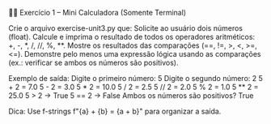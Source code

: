 🏋️‍♂️ Exercício 1 – Mini Calculadora (Somente Terminal)

Crie o arquivo exercise-unit3.py que:
Solicite ao usuário dois números (float).
Calcule e imprima o resultado de todos os operadores aritméticos: +, -, *, /, //, %, **.
Mostre os resultados das comparações (==, !=, >, <, >=, <=).
Demonstre pelo menos uma expressão lógica usando as comparações (ex.: verificar se ambos os números são positivos).

Exemplo de saída:
Digite o primeiro número: 5
Digite o segundo número: 2
5 + 2  = 7.0
5 - 2  = 3.0
5 * 2  = 10.0
5 / 2  = 2.5
5 // 2 = 2.0
5 % 2  = 1.0
5 ** 2 = 25.0
5 > 2  -> True
5 == 2 -> False
Ambos os números são positivos? True

Dica: Use f-strings f"{a} + {b} = {a + b}" para organizar a saída.